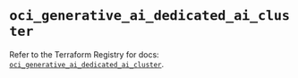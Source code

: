# `oci_generative_ai_dedicated_ai_cluster`

Refer to the Terraform Registry for docs: [`oci_generative_ai_dedicated_ai_cluster`](https://registry.terraform.io/providers/oracle/oci/6.18.0/docs/resources/generative_ai_dedicated_ai_cluster).
